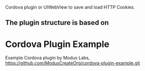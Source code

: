 Cordova plugin or UIWebView to save and load HTTP Cookies.

The plugin structure is based on 
---
# Cordova Plugin Example

Example Cordova plugin by Modus Labs, https://github.com/ModusCreateOrg/cordova-plugin-example.git
